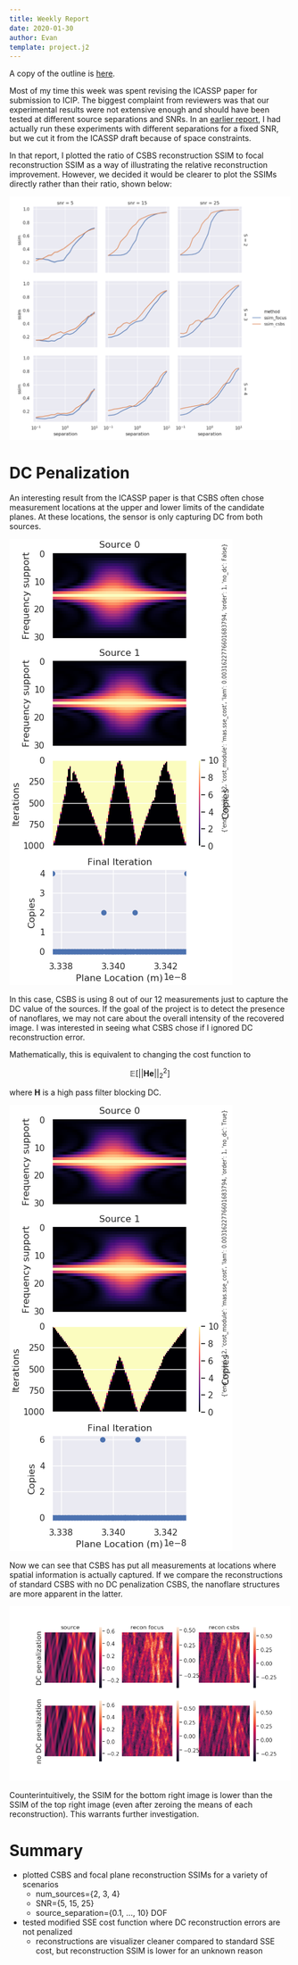 ```yaml
---
title: Weekly Report
date: 2020-01-30
author: Evan
template: project.j2
---
```


A copy of the outline is [here](https://uiuc-sine.github.io/thesis/outline.html).

Most of my time this week was spent revising the ICASSP paper for submission to ICIP.  The biggest complaint from reviewers was that our experimental results were not extensive enough and should have been tested at different source separations and SNRs.  In an [earlier report](https://uiuc-sine.github.io/reports/2019-08-19/index.html), I had actually run these experiments with different separations for a fixed SNR, but we cut it from the ICASSP draft because of space constraints.

In that report, I plotted the ratio of CSBS reconstruction SSIM to focal reconstruction SSIM as a way of illustrating the relative reconstruction improvement.  However, we decided it would be clearer to plot the SSIMs directly rather than their ratio, shown below:

![Comparison of SSIMs of reconstruction obtained from CSBS measurement configuration and focal plane measurement configuration. Tested under 2, 3, and 4 sources with 3 levels of Gaussian noise.](ssims.png)

# DC Penalization

An interesting result from the ICASSP paper is that CSBS often chose measurement locations at the upper and lower limits of the candidate planes.  At these locations, the sensor is only capturing DC from both sources.

![Standard CSBS configuration result for 2 sources.](csbs.png)

In this case, CSBS is using 8 out of our 12 measurements just to capture the DC value of the sources.  If the goal of the project is to detect the presence of nanoflares, we may not care about the overall intensity of the recovered image.  I was interested in seeing what CSBS chose if I ignored DC reconstruction error.

Mathematically, this is equivalent to changing the cost function to

$$\mathbb{E}\left[ \left| \left| \bm{H} \bm{e} \right| \right|_2^2 \right]$$

where $\bm{H}$ is a high pass filter blocking DC.

![CSBS configuration result for 2 sources with no penalization of DC reconstruction error](csbs_nodc.png)

Now we can see that CSBS has put all measurements at locations where spatial information is actually captured.  If we compare the reconstructions of standard CSBS with no DC penalization CSBS, the nanoflare structures are more apparent in the latter.

![Reconstruction comparison of the two cost functions](compare.png)

Counterintuitively, the SSIM for the bottom right image is lower than the SSIM of the top right image (even after zeroing the means of each reconstruction).  This warrants further investigation.

<!-- ![Comparison of SSIMs of reconstruction obtained from CSBS measurement configuration and focal plane measurement configuration with no DC penalization.](ssims_nodc.png) -->

# Summary

- plotted CSBS and focal plane reconstruction SSIMs for a variety of scenarios 
    - num_sources={2, 3, 4}
    - SNR={5, 15, 25}
    - source_separation={0.1, ..., 10} DOF
- tested modified SSE cost function where DC reconstruction errors are not penalized
    - reconstructions are visualizer cleaner compared to standard SSE cost, but reconstruction SSIM is lower for an unknown reason
